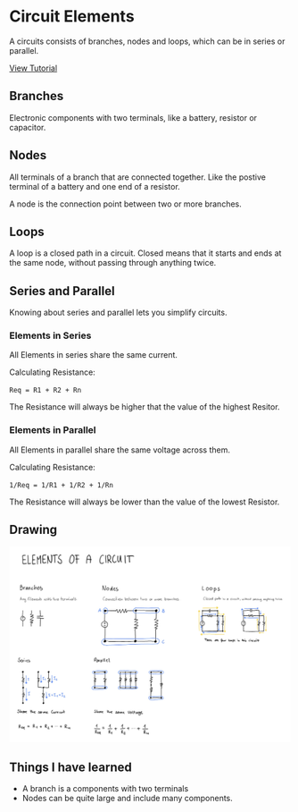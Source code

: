 # Circuit Elements

A circuits consists of branches, nodes and loops, which can be in series or parallel.

[View Tutorial](https://www.circuitbread.com/tutorials/what-are-branches-nodes-and-loops-with-series-and-parallel-components)

## Branches
Electronic components with two terminals, like a battery, resistor or capacitor.

## Nodes
All terminals of a branch that are connected together. Like the postive terminal of a battery and one end of a resistor.

A node is the connection point between two or more branches.

## Loops
A loop is a closed path in a circuit. Closed means that it starts and ends at the same node, without passing through anything twice.

## Series and Parallel
Knowing about series and parallel lets you simplify circuits.

### Elements in Series
All Elements in series share the same current.

Calculating Resistance:

`Req = R1 + R2 + Rn`

The Resistance will always be higher that the value of the highest Resitor.

### Elements in Parallel
All Elements in parallel share the same voltage across them.

Calculating Resistance:

`1/Req = 1/R1 + 1/R2 + 1/Rn`  

The Resistance will always be lower than the value of the lowest Resistor.

## Drawing

![Graphic showing the elements of a circuit](28-Circuit-Elements-241115.jpg)

## Things I have learned
- A branch is a components with two terminals
- Nodes can be quite large and include many components.